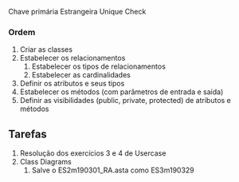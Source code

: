 Chave primária
Estrangeira
Unique
Check

### Ordem
1. Criar as classes
2. Estabelecer os relacionamentos
	1. Estabelecer os tipos de relacionamentos
	2. Estabelecer as cardinalidades
3. Definir os atributos e seus tipos
4. Estabelecer os métodos (com parâmetros de entrada e saída)
5. Definir as visibilidades (public, private, protected) de atributos e métodos

## Tarefas
1. Resolução dos exercícios 3 e 4 de Usercase
2. Class Diagrams
	1. Salve o ES2m190301_RA.asta como ES3m190329



> 
<!--stackedit_data:
eyJoaXN0b3J5IjpbMjExNTU0MTA1NSwxMjM2ODU0MTg1LDExMj
MwMjM1NDQsLTE5MzU5Nzg4MTJdfQ==
-->